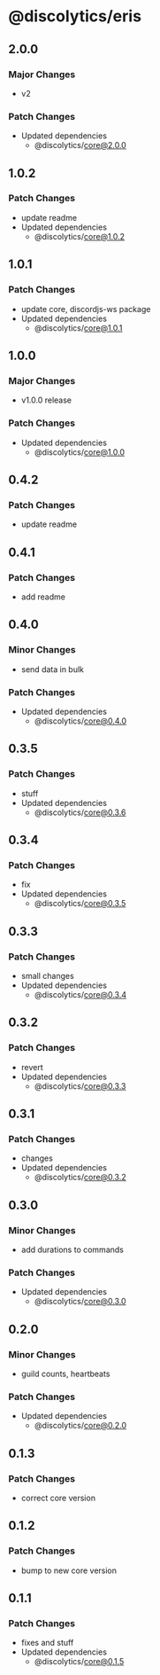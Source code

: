 # @discolytics/eris

## 2.0.0

### Major Changes

- v2

### Patch Changes

- Updated dependencies
  - @discolytics/core@2.0.0

## 1.0.2

### Patch Changes

- update readme
- Updated dependencies
  - @discolytics/core@1.0.2

## 1.0.1

### Patch Changes

- update core, discordjs-ws package
- Updated dependencies
  - @discolytics/core@1.0.1

## 1.0.0

### Major Changes

- v1.0.0 release

### Patch Changes

- Updated dependencies
  - @discolytics/core@1.0.0

## 0.4.2

### Patch Changes

- update readme

## 0.4.1

### Patch Changes

- add readme

## 0.4.0

### Minor Changes

- send data in bulk

### Patch Changes

- Updated dependencies
  - @discolytics/core@0.4.0

## 0.3.5

### Patch Changes

- stuff
- Updated dependencies
  - @discolytics/core@0.3.6

## 0.3.4

### Patch Changes

- fix
- Updated dependencies
  - @discolytics/core@0.3.5

## 0.3.3

### Patch Changes

- small changes
- Updated dependencies
  - @discolytics/core@0.3.4

## 0.3.2

### Patch Changes

- revert
- Updated dependencies
  - @discolytics/core@0.3.3

## 0.3.1

### Patch Changes

- changes
- Updated dependencies
  - @discolytics/core@0.3.2

## 0.3.0

### Minor Changes

- add durations to commands

### Patch Changes

- Updated dependencies
  - @discolytics/core@0.3.0

## 0.2.0

### Minor Changes

- guild counts, heartbeats

### Patch Changes

- Updated dependencies
  - @discolytics/core@0.2.0

## 0.1.3

### Patch Changes

- correct core version

## 0.1.2

### Patch Changes

- bump to new core version

## 0.1.1

### Patch Changes

- fixes and stuff
- Updated dependencies
  - @discolytics/core@0.1.5
